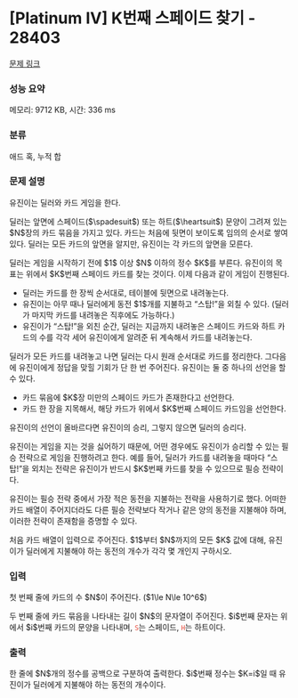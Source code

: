 # [Platinum IV] K번째 스페이드 찾기 - 28403 

[문제 링크](https://www.acmicpc.net/problem/28403) 

### 성능 요약

메모리: 9712 KB, 시간: 336 ms

### 분류

애드 혹, 누적 합

### 문제 설명

<p>유진이는 딜러와 카드 게임을 한다.</p>

<p>딜러는 앞면에 스페이드($\spadesuit$) 또는 하트($\heartsuit$) 문양이 그려져 있는 $N$장의 카드 묶음을 가지고 있다. 카드는 처음에 뒷면이 보이도록 임의의 순서로 쌓여 있다. 딜러는 모든 카드의 앞면을 알지만, 유진이는 각 카드의 앞면을 모른다.</p>

<p>딜러는 게임을 시작하기 전에 $1$ 이상 $N$ 이하의 정수 $K$를 부른다. 유진이의 목표는 위에서 $K$번째 스페이드 카드를 찾는 것이다. 이제 다음과 같이 게임이 진행된다.</p>

<ul>
	<li>딜러는 카드를 한 장씩 순서대로, 테이블에 뒷면으로 내려놓는다.</li>
	<li>유진이는 아무 때나 딜러에게 동전 $1$개를 지불하고 “스탑!”을 외칠 수 있다. (딜러가 마지막 카드를 내려놓은 직후에도 가능하다.)</li>
	<li>유진이가 “스탑!”을 외친 순간, 딜러는 지금까지 내려놓은 스페이드 카드와 하트 카드의 수를 각각 세어 유진이에게 알려준 뒤 계속해서 카드를 내려놓는다.</li>
</ul>

<p>딜러가 모든 카드를 내려놓고 나면 딜러는 다시 원래 순서대로 카드를 정리한다. 그다음에 유진이에게 정답을 맞힐 기회가 단 한 번 주어진다. 유진이는 둘 중 하나의 선언을 할 수 있다.</p>

<ul>
	<li>카드 묶음에 $K$장 미만의 스페이드 카드가 존재한다고 선언한다.</li>
	<li>카드 한 장을 지목해서, 해당 카드가 위에서 $K$번째 스페이드 카드임을 선언한다.</li>
</ul>

<p>유진이의 선언이 올바르다면 유진이의 승리, 그렇지 않으면 딜러의 승리다.</p>

<p>유진이는 게임을 지는 것을 싫어하기 때문에, 어떤 경우에도 유진이가 승리할 수 있는 필승 전략으로 게임을 진행하려고 한다. 예를 들어, 딜러가 카드를 내려놓을 때마다 “스탑!”을 외치는 전략은 유진이가 반드시 $K$번째 카드를 찾을 수 있으므로 필승 전략이다.</p>

<p>유진이는 필승 전략 중에서 가장 적은 동전을 지불하는 전략을 사용하기로 했다. 어떠한 카드 배열이 주어지더라도 다른 필승 전략보다 작거나 같은 양의 동전을 지불해야 하며, 이러한 전략이 존재함을 증명할 수 있다.</p>

<p>처음 카드 배열이 입력으로 주어진다. $1$부터 $N$까지의 모든 $K$ 값에 대해, 유진이가 딜러에게 지불해야 하는 동전의 개수가 각각 몇 개인지 구하시오.</p>

### 입력 

 <p>첫 번째 줄에 카드의 수 $N$이 주어진다. ($1\le N\le 10^6$)</p>

<p>두 번째 줄에 카드 묶음을 나타내는 길이 $N$의 문자열이 주어진다. $i$번째 문자는 위에서 $i$번째 카드의 문양을 나타내며, <span style="color:#e74c3c;"><code>S</code></span>는 스페이드, <span style="color:#e74c3c;"><code>H</code></span>는 하트이다.</p>

### 출력 

 <p>한 줄에 $N$개의 정수를 공백으로 구분하여 출력한다. $i$번째 정수는 $K=i$일 때 유진이가 딜러에게 지불해야 하는 동전의 개수이다.</p>

